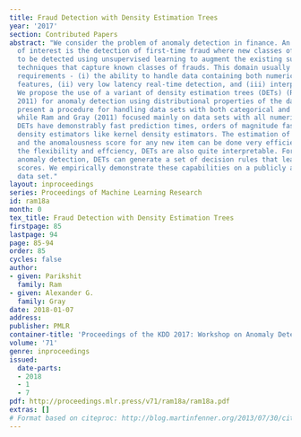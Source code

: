```yaml
---
title: Fraud Detection with Density Estimation Trees
year: '2017'
section: Contributed Papers
abstract: "We consider the problem of anomaly detection in finance. An application
  of interest is the detection of first-time fraud where new classes of fraud need
  to be detected using unsupervised learning to augment the existing supervised learning
  techniques that capture known classes of frauds. This domain usually has the following
  requirements - (i) the ability to handle data containing both numerical and categorical
  features, (ii) very low latency real-time detection, and (iii) interpretability.
  We propose the use of a variant of density estimation trees (DETs) (Ram and Gray,
  2011) for anomaly detection using distributional properties of the data. We formally
  present a procedure for handling data sets with both categorical and numerical features
  while Ram and Gray (2011) focused mainly on data sets with all numerical features.
  DETs have demonstrably fast prediction times, orders of magnitude faster than other
  density estimators like kernel density estimators. The estimation of the density
  and the anomalousness score for any new item can be done very efficiently. Beyond
  the flexibility and effciency, DETs are also quite interpretable. For the task of
  anomaly detection, DETs can generate a set of decision rules that lead to high anomalousness
  scores. We empirically demonstrate these capabilities on a publicly available fraud
  data set."
layout: inproceedings
series: Proceedings of Machine Learning Research
id: ram18a
month: 0
tex_title: Fraud Detection with Density Estimation Trees
firstpage: 85
lastpage: 94
page: 85-94
order: 85
cycles: false
author:
- given: Parikshit
  family: Ram
- given: Alexander G.
  family: Gray
date: 2018-01-07
address: 
publisher: PMLR
container-title: 'Proceedings of the KDD 2017: Workshop on Anomaly Detection in Finance'
volume: '71'
genre: inproceedings
issued:
  date-parts:
  - 2018
  - 1
  - 7
pdf: http://proceedings.mlr.press/v71/ram18a/ram18a.pdf
extras: []
# Format based on citeproc: http://blog.martinfenner.org/2013/07/30/citeproc-yaml-for-bibliographies/
---
```

